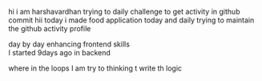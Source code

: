 hi i am harshavardhan  trying to daily challenge to get activity in github commit
 hii today i made food application
today and daily trying to maintain the github activity profile     
        
   day by day enhancing frontend skills    
    I started 9days ago in backend
    
   where in the loops
   I am try to thinking t write th logic
    
    
     
  
 
